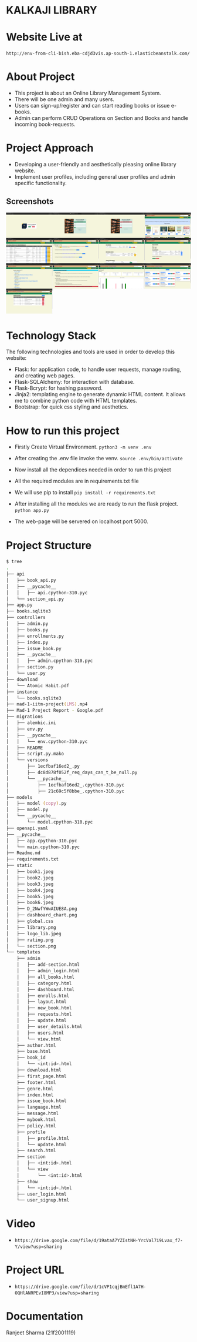 # KALKAJI LIBRARY #

# Website Live at
```
http://env-from-cli-bish.eba-cdjd3vis.ap-south-1.elasticbeanstalk.com/
```

# About Project
- This project is about an Online Library Management System.
- There will be one admin and many users.
- Users can sign-up/register and can start reading books or issue e-books.
- Admin can perform CRUD Operations on Section and Books and handle incoming book-requests.


# Project Approach
- Developing a user-friendly and aesthetically pleasing online library website.
- Implement user profiles, including general user profiles and admin specific functionality.


## Screenshots
<div style="width: 100%;display: inline-block">
   <img style="float: left;width: 25%" src="screenshots/screen1.png" alt="IIT Madras MAD 1 Project">
   <img style="float: left;width: 25%" src="screenshots/screen2.png" alt="IIT Madras MAD 1 Project">
   <img style="float: left;width: 25%" src="screenshots/screen3.png" alt="IIT Madras MAD 1 Project">
   <img style="float: left;width: 25%" src="screenshots/screen4.png" alt="IIT Madras MAD 1 Project">
   <img style="float: left;width: 25%" src="screenshots/screen5.png" alt="IIT Madras MAD 1 Project">
   <img style="float: left;width: 25%" src="screenshots/screen6.png" alt="IIT Madras MAD 1 Project">
   <img style="float: left;width: 25%" src="screenshots/screen7.png" alt="IIT Madras MAD 1 Project">
   <img style="float: left;width: 25%" src="screenshots/screen8.png" alt="IIT Madras MAD 1 Project">
   <img style="float: left;width: 25%" src="screenshots/screen9.png" alt="IIT Madras MAD 1 Project">
   <img style="float: left;width: 25%" src="screenshots/screen10.png" alt="IIT Madras MAD 1 Project">
   <img style="float: left;width: 25%" src="screenshots/screen11.png" alt="IIT Madras MAD 1 Project">
   <img style="float: left;width: 25%" src="screenshots/screen12.png" alt="IIT Madras MAD 1 Project">
   <img style="float: left;width: 25%" src="screenshots/screen13.png" alt="IIT Madras MAD 1 Project">
</div>


# Technology Stack

The following technologies and tools are used in order to develop this website:
- Flask: for application code, to handle user requests, manage routing, and creating web pages.
- Flask-SQLAlchemy: for interaction with database. 
- Flask-Bcrypt: for hashing password.
- Jinja2: templating engine to generate dynamic HTML content. It allows me to combine python code with HTML templates.
- Bootstrap: for quick css styling and aesthetics.


# How to run this project
- Firstly Create Virtual Environment.
``` python3 -m venv .env ```
- After creating the .env file invoke the venv.
``` source .env/bin/activate ```

- Now install all the dependices needed in order to run this project
- All the required modules are in requirements.txt file
- We will use pip to install
``` pip install -r requirements.txt ```

- After installing all the modules we are ready to run the flask project.
``` python app.py ```
- The web-page will be servered on localhost port 5000.


# Project Structure

```zsh
$ tree
.
├── api
│   ├── book_api.py
│   ├── __pycache__
│   │   ├── api.cpython-310.pyc
│   └── section_api.py
├── app.py
├── books.sqlite3
├── controllers
│   ├── admin.py
│   ├── books.py
│   ├── enrollments.py
│   ├── index.py
│   ├── issue_book.py
│   ├── __pycache__
│   │   ├── admin.cpython-310.pyc
│   ├── section.py
│   └── user.py
├── download
│   └── Atomic Habit.pdf
├── instance
│   └── books.sqlite3
├── mad-1-iitm-project(LMS).mp4
├── Mad-1 Project Report - Google.pdf
├── migrations
│   ├── alembic.ini
│   ├── env.py
│   ├── __pycache__
│   │   └── env.cpython-310.pyc
│   ├── README
│   ├── script.py.mako
│   └── versions
│       ├── 1ecfbaf16ed2_.py
│       ├── dc8d878f052f_req_days_can_t_be_null.py
│       └── __pycache__
│           ├── 1ecfbaf16ed2_.cpython-310.pyc
│           ├── 21c69c5f8bbe_.cpython-310.pyc
├── models
│   ├── model (copy).py
│   ├── model.py
│   └── __pycache__
│       └── model.cpython-310.pyc
├── openapi.yaml
├── __pycache__
│   ├── app.cpython-310.pyc
│   └── main.cpython-310.pyc
├── Readme.md
├── requirements.txt
├── static
│   ├── book1.jpeg
│   ├── book2.jpeg
│   ├── book3.jpeg
│   ├── book4.jpeg
│   ├── book5.jpeg
│   ├── book6.jpeg
│   ├── D_2NwfYWwAIUE8A.png
│   ├── dashboard_chart.png
│   ├── global.css
│   ├── library.png
│   ├── logo_lib.jpeg
│   ├── rating.png
│   └── section.png
└── templates
    ├── admin
    │   ├── add-section.html
    │   ├── admin_login.html
    │   ├── all_books.html
    │   ├── category.html
    │   ├── dashboard.html
    │   ├── enrolls.html
    │   ├── layout.html
    │   ├── new_book.html
    │   ├── requests.html
    │   ├── update.html
    │   ├── user_details.html
    │   ├── users.html
    │   └── view.html
    ├── author.html
    ├── base.html
    ├── book_id
    │   └── <int:id>.html
    ├── download.html
    ├── first_page.html
    ├── footer.html
    ├── genre.html
    ├── index.html
    ├── issue_book.html
    ├── language.html
    ├── message.html
    ├── mybook.html
    ├── policy.html
    ├── profile
    │   ├── profile.html
    │   └── update.html
    ├── search.html
    ├── section
    │   ├── <int:id>.html
    │   └── view
    │       └── <int:id>.html
    ├── show
    │   └── <int:id>.html
    ├── user_login.html
    └── user_signup.html
```

# Video
- ```https://drive.google.com/file/d/19ataA7YZIstNH-YrcVal7i9Lvax_f7-Y/view?usp=sharing```

# Project URL
- ```https://drive.google.com/file/d/1cVP1cqjBmEfl1A7H-OQHlANRPEvI8MP3/view?usp=sharing```

# Documentation
Ranjeet Sharma (21f2001119)

